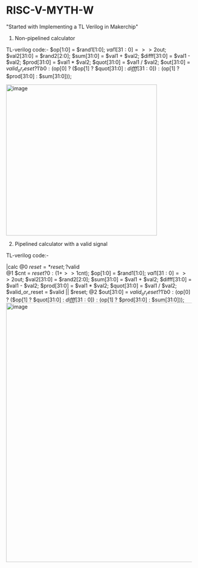 # RISC-V-MYTH-W

"Started with Implementing a TL Verilog in Makerchip"

1) Non-pipelined calculator

TL-verilog code:-
    $op[1:0] = $rand1[1:0];
    $val1[31:0] = >>2$out;
    $val2[31:0] = $rand2[2:0];
    $sum[31:0] = $val1 + $val2;
    $difff[31:0] = $val1 - $val2;
    $prod[31:0] = $val1 * $val2;
    $quot[31:0] = $val1 / $val2;
    $out[31:0] = $valid_or_reset ? 1'b0 : ($op[0] ? ($op[1] ? $quot[31:0] :    $difff[31:0]) : ($op[1] ? $prod[31:0] :    $sum[31:0]));

<img width="409" alt="image" src="https://github.com/user-attachments/assets/c3e27bc6-e506-449b-8f8e-f5f012e80fdf" />

2) Pipelined calculator with a valid signal
   
TL-verilog code:-

   |calc
      @0
         $reset = *reset;
      ?$valid   
         @1
            $cnt = $reset ? 0 : (1 + >>1$cnt);
            $op[1:0] = $rand1[1:0];
            $val1[31:0] = >>2$out;
            $val2[31:0] = $rand2[2:0];
            $sum[31:0] = $val1 + $val2;
            $difff[31:0] = $val1 - $val2;
            $prod[31:0] = $val1 * $val2;
            $quot[31:0] = $val1 / $val2;
            $valid_or_reset = $valid || $reset;
         @2
            $out[31:0] = $valid_or_reset ? 1'b0 : ($op[0] ? ($op[1] ? $quot[31:0] :    $difff[31:0]) : ($op[1] ? $prod[31:0] :    $sum[31:0]));
<img width="702" alt="image" src="https://github.com/user-attachments/assets/2fbb85d1-e552-435f-97ca-e0b101525ddc" />
